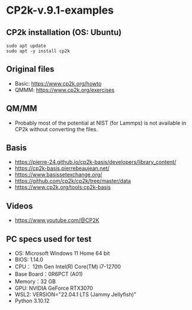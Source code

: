 # CP2k-v.9.1-examples


## CP2k installation (OS: Ubuntu)

```
sudo apt update
sudo apt -y install cp2k
```


## Original files
- Basic: https://www.cp2k.org/howto
- QMMM: https://www.cp2k.org/exercises


## QM/MM
- Probably most of the potential at NIST (for Lammps) is not available in CP2k without converting the files.


## Basis
- https://pierre-24.github.io/cp2k-basis/developers/library_content/
- https://cp2k-basis.pierrebeaujean.net/
- https://www.basissetexchange.org/
- https://github.com/cp2k/cp2k/tree/master/data
- https://www.cp2k.org/tools:cp2k-basis


## Videos
- https://www.youtube.com/@CP2K


## PC specs used for test
- OS: Microsoft Windows 11 Home 64 bit
- BIOS: 1.14.0
- CPU： 12th Gen Intel(R) Core(TM) i7-12700
- Base Board：0R6PCT (A01)
- Memory：32 GB
- GPU: NVIDIA GeForce RTX3070
- WSL2: VERSION="22.04.1 LTS (Jammy Jellyfish)"
- Python 3.10.12
